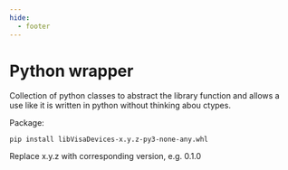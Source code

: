 ```yaml
---
hide:
  - footer
---
```


# Python wrapper

Collection of python classes to abstract the library function and allows a use like it is written in python without thinking abou ctypes.

Package:
```
pip install libVisaDevices-x.y.z-py3-none-any.whl
```

Replace x.y.z with corresponding version, e.g. 0.1.0